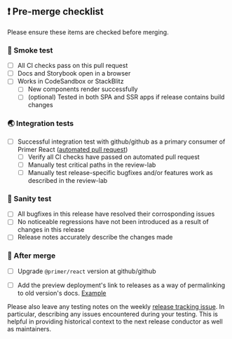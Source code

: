 ## ❗ Pre-merge checklist

Please ensure these items are checked before merging.

### 🔎 Smoke test

- [ ] All CI checks pass on this pull request
- [ ] Docs and Storybook open in a browser
- [ ] Works in CodeSandbox or StackBlitz
  - [ ] New components render successfully
  - [ ] (optional) Tested in both SPA and SSR apps if release contains build changes

### 🌏 Integration tests

- [ ] Successful integration test with github/github as a primary consumer of Primer React ([automated pull request](https://github.com/github/github/pulls?q=is%3Apr+is%3Aopen+Integration+tests+for+%40primer%2Freact+label%3Adependencies))
  - [ ] Verify all CI checks have passed on automated pull request
  - [ ] Manually test critical paths in the review-lab
  - [ ] Manually test release-specific bugfixes and/or features work as described in the review-lab

### 🤔 Sanity test

- [ ] All bugfixes in this release have resolved their corrosponding issues
- [ ] No noticeable regressions have not been introduced as a result of changes in this release
- [ ] Release notes accurately describe the changes made

### 🚢 After merge

- [ ] Upgrade `@primer/react` version at github/github

- [ ] Add the preview deployment's link to releases as a way of permalinking to old version's docs. [Example](https://github.com/primer/react/releases/tag/v35.9.0)

Please also leave any testing notes on the weekly [release tracking issue](https://github.com/primer/react/issues?q=is%3Aissue+is%3Aopen+%22Release+Tracking%22). In particular, describing any issues encountered during your testing. This is helpful in providing historical context to the next release conductor as well as maintainers.
